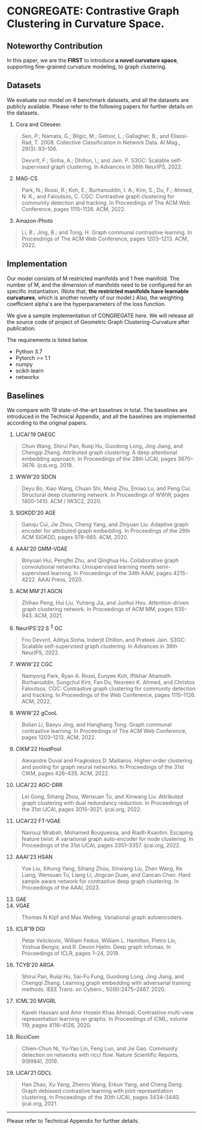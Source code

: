# CONGREGATE: Contrastive Graph Clustering in Curvature Space.

## Noteworthy Contribution 

In this paper, we are the __FIRST__ to introduce __a novel curvature space__, supporting fine-grained curvature modeling, to graph clustering.

## Datasets

We evaluate our model on 4 benchmark datasets, and all the datasets are publicly available. Please refer to the following papers for further details on the datasets.

1. Cora and Citeseer.	
> Sen, P.; Namata, G.; Bilgic, M.; Getoor, L.; Gallagher, B.; and Eliassi-Rad, T. 2008. Collective Classification in Network Data. AI Mag., 29(3): 93–106.
> 
> Devvrit, F.; Sinha, A.; Dhillon, I,; and Jain. P. S3GC: Scalable self-supervised graph clustering. In Advances in 36th NeurIPS, 2022.

2. MAG-CS
> Park, N.; Rossi, R.; Koh, E.; Burhanuddin, I. A.; Kim, S.; Du, F.; Ahmed, N. K.; and Faloutsos, C. CGC: Contrastive graph clustering for community detection and tracking. In Proceedings of The ACM Web Conference, pages 1115–1126.  ACM, 2022.

3. Amazon-Photo
> Li, B.; Jing, B.; and Tong, H. Graph communal contrastive learning. In Proceedings of The ACM Web Conference, pages 1203–1213. ACM, 2022.
	

## Implementation 

Our model consists of M restricted manifolds and 1 free manifold.
The number of M, and the dimension of manifolds need to be configured for an specific instantiation. (Note that, __the restricted manifolds have learnable curvatures__, which is another novelty of our model.)
Also, the weighting coefficient alpha's are the hyperparameters of the loss function.

We give a sample implementation of CONGREGATE here.
We will release all the source code of project of Geometric Graph Clustering-Curvature after publication. 

The requirements is listed below.
+ Python 3.7
+ Pytorch >= 1.1
+ numpy
+ scikit-learn
+ networkx

## Baselines

We compare with 19 state-of-the-art baselines in total. The baselines are introduced in the Technical Appendix, and all the baselines are implemented according to the original papers. 

1. IJCAI'19 DAEGC
> Chun Wang, Shirui Pan, Ruiqi Hu, Guodong Long, Jing Jiang, and Chengqi Zhang. Attributed graph clustering:  A deep attentional embedding approach. In Proceedings of  the 28th IJCAI, pages 3670–3676. ijcai.org, 2019.

2. WWW'20 SDCN
> Deyu Bo, Xiao Wang, Chuan Shi, Meiqi Zhu, Emiao Lu, and Peng Cui. Structural deep clustering network. In Proceedings of WWW, pages 1400–1410. ACM / IW3C2, 2020.

3. SIGKDD'20 AGE
> Ganqu Cui, Jie Zhou, Cheng Yang, and Zhiyuan Liu. Adaptive graph encoder for attributed graph embedding. In Proceedings of the 26th ACM SIGKDD, pages 976–985. ACM, 2020.

4. AAAI'20 GMM-VGAE
> Binyuan Hui, Pengfei Zhu, and Qinghua Hu. Collaborative graph convolutional networks: Unsupervised learning meets semi-supervised learning. In Proceedings of the 34th AAAI, pages 4215–4222. AAAI Press, 2020.

5. ACM MM'21 AGCN
> Zhihao Peng, Hui Liu, Yuheng Jia, and Junhui Hou. Attention-driven graph clustering network. In Proceedings of ACM MM, pages 935–943. ACM, 2021. 

6. NeurIPS'22 S $^3$ GC 
> Fnu Devvrit, Aditya Sinha, Inderjit Dhillon, and Prateek Jain. S3GC: Scalable self-supervised graph clustering. In Advances in 36th NeurIPS, 2022.

7. WWW'22 CGC
> Namyong Park, Ryan A. Rossi, Eunyee Koh, Iftikhar Ahamath Burhanuddin, Sungchul Kim, Fan Du, Nesreen K. Ahmed, and Christos Faloutsos. CGC: Contrastive graph clustering for community detection and  tracking. In Proceedings of the Web Conference, pages 1115–1126. ACM, 2022.

8. WWW'22 gCooL
> Bolian Li, Baoyu Jing, and Hanghang Tong. Graph communal contrastive learning. In Proceedings of The ACM Web Conference, pages 1203–1213. ACM, 2022.

9. CIKM'22 HostPool
> Alexandre Duval and Fragkiskos D. Malliaros. Higher-order clustering and pooling for graph neural networks. In Proceedings of the 31st CIKM, pages 426–435. ACM, 2022.

10. IJCAI'22 AGC-DRR
> Lei Gong, Sihang Zhou, Wenxuan Tu, and Xinwang Liu. Attributed graph clustering with dual redundancy reduction. In Proceedings of the 31st IJCAI, pages 3015–3021. ijcai.org, 2022.

11. IJCAI'22 FT-VGAE
> Nairouz Mrabah, Mohamed Bouguessa, and Riadh Ksantini. Escaping feature twist: A variational graph auto-encoder for node clustering. In Proceedings of the 31st IJCAI, pages 3351–3357. ijcai.org, 2022.

12. AAAI'23 HSAN
> Yue Liu, Xihong Yang, Sihang Zhou, Xinwang Liu, Zhen Wang, Ke Liang, Wenxuan Tu, Liang Li, Jingcan Duan, and Cancan Chen. Hard sample aware network for contrastive deep graph clustering. In Proceedings of the AAAI, 2023.

13. GAE
14. VGAE
> Thomas N Kipf and Max Welling. Variational graph autoencoders.

15. ICLR'19 DGI
> Petar Velickovic, William Fedus, William L. Hamilton, Pietro Lio, Yoshua Bengio, and R. Devon Hjelm. Deep graph infomax. In Proceedings of ICLR, pages 1–24, 2019.

16. TCYB'20 ARGA
> Shirui Pan, Ruiqi Hu, Sai-Fu Fung, Guodong Long, Jing Jiang, and Chengqi Zhang. Learning graph embedding with adversarial training methods. IEEE Trans. on Cybern., 50(6):2475–2487, 2020.

17. ICML'20 MVGRL
> Kaveh Hassani and Amir Hosein Khas Ahmadi. Contrastive multi-view representation learning on graphs. In Proceedings of ICML, volume 119, pages 4116–4126, 2020.

18. RicciCom
> Chien-Chun Ni, Yu-Yao Lin, Feng Luo, and Jie Gao. Community detection on networks with ricci flow. Nature Scientific Reports, 9(9984), 2019.

19. IJCAI'21 GDCL
> Han Zhao, Xu Yang, Zhenru Wang, Erkun Yang, and Cheng Deng. Graph debiased contrastive learning with joint representation clustering. In Proceedings of the 30th IJCAI, pages 3434–3440. ijcai.org, 2021.
	
**********

Please refer to Technical Appendix for further details.




